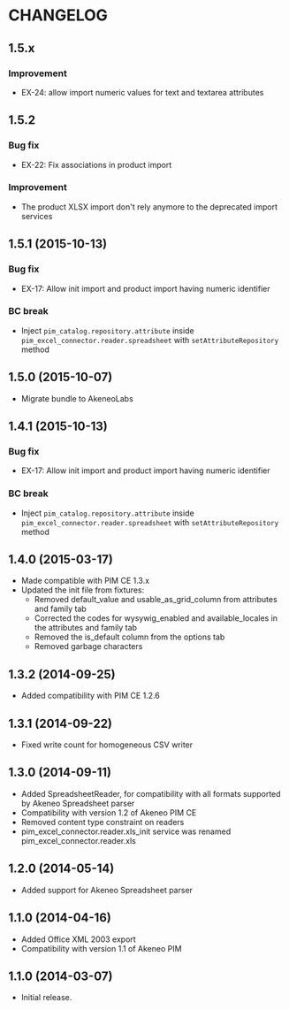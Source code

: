 # CHANGELOG

## 1.5.x

### Improvement
- EX-24: allow import numeric values for text and textarea attributes

## 1.5.2
### Bug fix
 - EX-22: Fix associations in product import

### Improvement
- The product XLSX import don't rely anymore to the deprecated import services

## 1.5.1 (2015-10-13)
### Bug fix
 - EX-17: Allow init import and product import having numeric identifier

### BC break
 - Inject `pim_catalog.repository.attribute` inside `pim_excel_connector.reader.spreadsheet` with `setAttributeRepository` method

## 1.5.0 (2015-10-07)
 - Migrate bundle to AkeneoLabs

## 1.4.1 (2015-10-13)
### Bug fix
 - EX-17: Allow init import and product import having numeric identifier

### BC break
 - Inject `pim_catalog.repository.attribute` inside `pim_excel_connector.reader.spreadsheet` with `setAttributeRepository` method

## 1.4.0 (2015-03-17)
 - Made compatible with PIM CE 1.3.x
 - Updated the init file from fixtures:
    - Removed default_value and usable_as_grid_column from attributes and family tab
    - Corrected the codes for wysywig_enabled and available_locales in the attributes and family tab
    - Removed the is_default column from the options tab
    - Removed garbage characters

## 1.3.2 (2014-09-25)
 - Added compatibility with PIM CE 1.2.6

## 1.3.1 (2014-09-22)
 - Fixed write count for homogeneous CSV writer

## 1.3.0 (2014-09-11)
 - Added SpreadsheetReader, for compatibility with all formats supported by Akeneo Spreadsheet parser
 - Compatibility with version 1.2 of Akeneo PIM CE
 - Removed content type constraint on readers
 - pim_excel_connector.reader.xls_init service was renamed pim_excel_connector.reader.xls

## 1.2.0 (2014-05-14)
- Added support for Akeneo Spreadsheet parser

## 1.1.0 (2014-04-16)
- Added Office XML 2003 export
- Compatibility with version 1.1 of Akeneo PIM

## 1.1.0 (2014-03-07)
 - Initial release.
